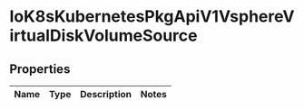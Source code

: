 
# IoK8sKubernetesPkgApiV1VsphereVirtualDiskVolumeSource

## Properties
Name | Type | Description | Notes
------------ | ------------- | ------------- | -------------




